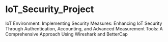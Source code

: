 # IoT_Security_Project
IoT Environment: Implementing Security Measures: Enhancing IoT Security Through Authentication, Accounting, and Advanced Measurement Tools: A Comprehensive Approach Using Wireshark and BetterCap
